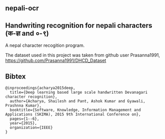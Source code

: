 ## nepali-ocr
## Handwriting recognition for nepali characters (क-ज्ञ and ०-९)

A nepal character recogition program.

The dataset used in this project was taken from github user Prasanna1991, https://github.com/Prasanna1991/DHCD_Dataset

## Bibtex
```
@inproceedings{acharya2015deep,
  title={Deep learning based large scale handwritten Devanagari character recognition},
  author={Acharya, Shailesh and Pant, Ashok Kumar and Gyawali, Prashnna Kumar},
  booktitle={Software, Knowledge, Information Management and Applications (SKIMA), 2015 9th International Conference on},
  pages={1--6},
  year={2015},
  organization={IEEE}
}
```

